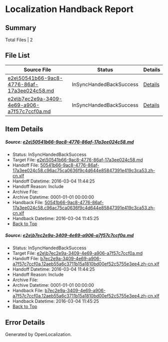 # <a name='report-top'></a> Localization Handback Report

## Summary
 Total Files | 2

## File List
 Source File | Status | Details 
 ----------- | ------ | ------- 
 [e2e\50541b66-9ac8-4776-86af-17a3ee024c58.md](https://github.com/OpenLocalizationTest/oltest/blob/57a691da4174d23160b17a8de564d0580bfda6aa/e2e/50541b66-9ac8-4776-86af-17a3ee024c58.md) | InSyncHandedBackSuccess | [Details](#f0ef0300e2c315f643fbc991aadb6023216b98365)
 [e2e\b7ec2e9a-3409-4e69-a906-a7f57c7ccf0a.md](https://github.com/OpenLocalizationTest/oltest/blob/57a691da4174d23160b17a8de564d0580bfda6aa/e2e/b7ec2e9a-3409-4e69-a906-a7f57c7ccf0a.md) | InSyncHandedBackSuccess | [Details](#4599054cf208bbc3856487427a4e2e63d50403c912)

## Item Details
##### <a name='f0ef0300e2c315f643fbc991aadb6023216b98365'></a> Source: [e2e\50541b66-9ac8-4776-86af-17a3ee024c58.md](https://github.com/OpenLocalizationTest/oltest/blob/57a691da4174d23160b17a8de564d0580bfda6aa/e2e/50541b66-9ac8-4776-86af-17a3ee024c58.md)
* Status: InSyncHandedBackSuccess
* Target File: [e2e\50541b66-9ac8-4776-86af-17a3ee024c58.md](https://github.com/OpenLocalizationTestOrg/oltest.zh-cn/blob/83c4c76d812b2fd823eadb4ef7c7b28173d022f2/e2e/50541b66-9ac8-4776-86af-17a3ee024c58.md)
* Handoff File: [50541b66-9ac8-4776-86af-17a3ee024c58.c96ac75ca0636f9c4d644e85847391e419c3ca53.zh-cn.xlf](https://github.com/OpenLocalizationTestOrg/olhandoff/blob/0f4483fe7e1eabbfba78eda9927cbb1f76eadfc2/ol-handoff/OpenLocalizationTestOrg/oltest.zh-cn/qimu/50541b66-9ac8-4776-86af-17a3ee024c58.c96ac75ca0636f9c4d644e85847391e419c3ca53.zh-cn.xlf)
* Handoff Datetime: 2016-03-04 11:44:25
* Handoff Reason: Include
* Archive File: 
* Archive Datetime: 0001-01-01 00:00:00
* Handback File: [50541b66-9ac8-4776-86af-17a3ee024c58.c96ac75ca0636f9c4d644e85847391e419c3ca53.zh-cn.xlf](https://github.com/OpenLocalizationTestOrg/olhandback/blob/a22faeeebd550b80d00645ffa0fc97e93f4bd677/ol-handback/OpenLocalizationTestOrg/oltest.zh-cn/qimu/ht/50541b66-9ac8-4776-86af-17a3ee024c58.c96ac75ca0636f9c4d644e85847391e419c3ca53.zh-cn.xlf)
* Handback Datetime: 2016-03-04 11:45:25
* [Back to Top](#report-top)

##### <a name='4599054cf208bbc3856487427a4e2e63d50403c912'></a> Source: [e2e\b7ec2e9a-3409-4e69-a906-a7f57c7ccf0a.md](https://github.com/OpenLocalizationTest/oltest/blob/57a691da4174d23160b17a8de564d0580bfda6aa/e2e/b7ec2e9a-3409-4e69-a906-a7f57c7ccf0a.md)
* Status: InSyncHandedBackSuccess
* Target File: [e2e\b7ec2e9a-3409-4e69-a906-a7f57c7ccf0a.md](https://github.com/OpenLocalizationTestOrg/oltest.zh-cn/blob/83c4c76d812b2fd823eadb4ef7c7b28173d022f2/e2e/b7ec2e9a-3409-4e69-a906-a7f57c7ccf0a.md)
* Handoff File: [b7ec2e9a-3409-4e69-a906-a7f57c7ccf0a.12aeb55a6c3711b15a1810bd00ef52c5755e3ee4.zh-cn.xlf](https://github.com/OpenLocalizationTestOrg/olhandoff/blob/0f4483fe7e1eabbfba78eda9927cbb1f76eadfc2/ol-handoff/OpenLocalizationTestOrg/oltest.zh-cn/qimu/b7ec2e9a-3409-4e69-a906-a7f57c7ccf0a.12aeb55a6c3711b15a1810bd00ef52c5755e3ee4.zh-cn.xlf)
* Handoff Datetime: 2016-03-04 11:44:25
* Handoff Reason: Include
* Archive File: 
* Archive Datetime: 0001-01-01 00:00:00
* Handback File: [b7ec2e9a-3409-4e69-a906-a7f57c7ccf0a.12aeb55a6c3711b15a1810bd00ef52c5755e3ee4.zh-cn.xlf](https://github.com/OpenLocalizationTestOrg/olhandback/blob/a22faeeebd550b80d00645ffa0fc97e93f4bd677/ol-handback/OpenLocalizationTestOrg/oltest.zh-cn/qimu/ht/b7ec2e9a-3409-4e69-a906-a7f57c7ccf0a.12aeb55a6c3711b15a1810bd00ef52c5755e3ee4.zh-cn.xlf)
* Handback Datetime: 2016-03-04 11:45:25
* [Back to Top](#report-top)


## Error Details

Generated by OpenLocalization.
